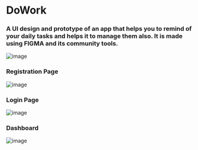 # **DoWork**
### A UI design and prototype of an app that helps you to remind of your daily tasks and helps it to manage them also. It is made using FIGMA and its community tools.


![image](https://user-images.githubusercontent.com/73077868/118180257-f3c52180-b453-11eb-9265-7fc3eb6f3eef.png)

### **Registration Page**
![image](https://user-images.githubusercontent.com/73077868/118180383-15bea400-b454-11eb-8dd8-a49a1146ee9c.png)

### **Login Page**
![image](https://user-images.githubusercontent.com/73077868/118180486-34bd3600-b454-11eb-89d2-29f33837a220.png)

### **Dashboard**
![image](https://user-images.githubusercontent.com/73077868/118180613-5dddc680-b454-11eb-9f34-9001f298089a.png)
